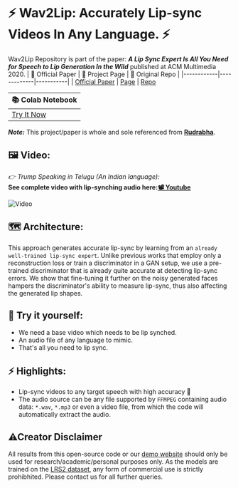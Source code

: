 # ⚡ Wav2Lip: Accurately Lip-sync Videos In Any Language. ⚡

Wav2Lip Repository is part of the paper: <i><b>A Lip Sync Expert Is All You Need for Speech to Lip Generation In the Wild</b></i> published at ACM Multimedia 2020.
|    🧾 Official Paper    |   📑 Project Page   |   🔑 Original Repo |
  |------------|-------------|-----------|
| [Official Paper](https://arxiv.org/abs/2008.10010) | [Page](http://cvit.iiit.ac.in/research/projects/cvit-projects/a-lip-sync-expert-is-all-you-need-for-speech-to-lip-generation-in-the-wild/) | [Repo](https://github.com/Rudrabha/Wav2Lip)

|   📚 Colab Notebook   |
|-------------|
| [Try It Now](https://colab.research.google.com/drive/1JOxpeVj-7LE48mMEF59uhjcbBQzmW2lj?usp=sharing) |

<b><i>Note:</i></b> This project/paper is whole and sole referenced from <b>[Rudrabha](https://github.com/Rudrabha/Wav2Lip)</b>.

**🖼 Video:**
---------
<i>👉 Trump Speaking in Telugu (An Indian language):</i><br>
<b>See complete video with lip-synching audio here:[📽 Youtube](https://www.youtube.com/watch?v=D3b7RwuNEWQ)</b><br>

![Video](https://github.com/snehitvaddi/Deepfake-using-Wave2Lip/blob/main/Audio%20and%20Video/0-video.gif)

**🗺 Architecture:**
---------
This approach generates accurate lip-sync by learning from an ``already well-trained lip-sync expert``. Unlike previous works that employ only a reconstruction loss or train a discriminator in a GAN setup, we use a pre-trained discriminator that is already quite accurate at detecting lip-sync errors. We show that fine-tuning it further on the noisy generated faces hampers the discriminator's ability to measure lip-sync, thus also affecting the generated lip shapes.

**🔧 Try it yourself:**
---------
- We need a base video which needs to be lip synched.
- An audio file of any language to mimic.
- That's all you need to lip sync.

**⚡ Highlights:**
----------
 - Lip-sync videos to any target speech with high accuracy :100:
 - The audio source can be any file supported by `FFMPEG` containing audio data: `*.wav`, `*.mp3` or even a video file, from which the code will automatically extract the audio.

**⚠Creator Disclaimer**
--------
All results from this open-source code or our [demo website](https://bhaasha.iiit.ac.in/lipsync) should only be used for research/academic/personal purposes only. As the models are trained on the <a href="http://www.robots.ox.ac.uk/~vgg/data/lip_reading/lrs2.html">LRS2 dataset</a>, any form of commercial use is strictly prohibhited. Please contact us for all further queries.  
